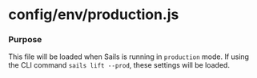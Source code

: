 # config/env/production.js
### Purpose
This file will be loaded when Sails is running in `production` mode. If using the CLI command `sails lift --prod`, these settings will be loaded.


<docmeta name="displayName" value="production.js">
